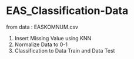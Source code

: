 # EAS_Classification-Data
from data : EASKOMNUM.csv

1. Insert Missing Value using KNN
2. Normalize Data to 0-1
3. Classification to Data Train and Data Test
